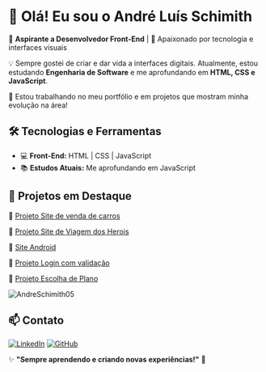 # 👋 Olá! Eu sou o André Luís Schimith

🚀 **Aspirante a Desenvolvedor Front-End** | 🎨 Apaixonado por tecnologia e interfaces visuais  

💡 Sempre gostei de criar e dar vida a interfaces digitais. Atualmente, estou estudando **Engenharia de Software** e me aprofundando em **HTML, CSS e JavaScript**.  

🔭 Estou trabalhando no meu portfólio e em projetos que mostram minha evolução na área!  

## 🛠️ Tecnologias e Ferramentas  

- 💻 **Front-End:** HTML | CSS | JavaScript
- 📚 **Estudos Atuais:** Me aprofundando em JavaScript  

## 📌 Projetos em Destaque  

🔹 [Projeto Site de venda de carros ](https://andreschimith05.github.io/projeto-site-carros/)

🔹 [Projeto Site de Viagem dos Herois ](https://andreschimith05.github.io/projetoHerois/)

🔹 [Site Android ](https://andreschimith05.github.io/html-css/SIte%20Android/)

🔹 [Projeto Login com validação ](https://andreschimith05.github.io/formulario-validacao-apenasLogin/)

🔹 [Projeto Escolha de Plano ](https://andreschimith05.github.io/planoInternet/)

![AndreSchimith05](https://github-readme-stats.vercel.app/api/top-langs/?username=AndreSchimith05&layout=compact)

## 📫 Contato  

[![LinkedIn](https://img.shields.io/badge/LinkedIn-0077B5?style=for-the-badge&logo=linkedin&logoColor=white)](https://www.linkedin.com/in/andre-schimith-frontend/) 
[![GitHub](https://img.shields.io/badge/GitHub-181717?style=for-the-badge&logo=github&logoColor=white)](https://github.com/AndreSchimith05)  

✨ **"Sempre aprendendo e criando novas experiências!"** 🚀  
